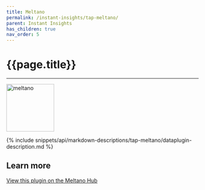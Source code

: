 ```yaml
---
title: Meltano
permalink: /instant-insights/tap-meltano/
parent: Instant Insights
has_children: true
nav_order: 5
---
```


# {{page.title}}

---

<img src="{{site.baseurl}}/assets/data_source_images/tap-meltano.png" width="125" alt="meltano">

{% include snippets/api/markdown-descriptions/tap-meltano/dataplugin-description.md %}

## Learn more

[View this plugin on the Meltano Hub](https://hub.meltano.com/extractors/tap-meltano/)
